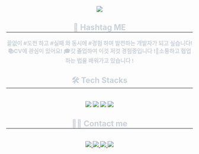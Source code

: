 <div align= "center">
    <img src="https://capsule-render.vercel.app/api?type=waving&color=gradient&height=180&text=😎%20Im%20SH&animation=fadeIn&fontColor=ffffff&fontSize=60" />
    </div>
    <div align= "center"> 
    <h2 style="border-bottom: 1px solid #21262d; color: #c9d1d9;"> 🙌 Hashtag ME </h2>  
    <div style="font-weight: 700; font-size: 15px; text-align: center; color: #c9d1d9;"> </li></li>끝없이 #도전 하고 #실패 와 동시에 #경험 하며 발전하는 개발자가 되고 싶습니다!</li>📚CV에 관심이 있어요! </li>🎓갓 졸업하여 이것 저것 경험중입니다 !</li>📣소통하고 협업하는 법을 배워가고 있습니다 !
    </div> 
    </div>
    <div align= "center">
    <h2 style="border-bottom: 1px solid #21262d; color: #c9d1d9;"> 🛠️ Tech Stacks </h2> <br> 
    <div style="margin: 0 auto; text-align: center;" align= "center"> <img src="https://img.shields.io/badge/C++-00599C?style=for-the-badge&logo=C%2B%2B&logoColor=white">
          <img src="https://img.shields.io/badge/PyTorch-EE4C2C?style=for-the-badge&logo=PyTorch&logoColor=white">
          <img src="https://img.shields.io/badge/Python-3776AB?style=for-the-badge&logo=Python&logoColor=white">
          <img src="https://img.shields.io/badge/Tensorflow-FF6F00?style=for-the-badge&logo=Tensorflow&logoColor=white">
          </div>
    </div>
    <div align= "center">
    <h2 style="border-bottom: 1px solid #21262d; color: #c9d1d9;"> 🧑‍💻 Contact me </h2> <br> 
    <div align= "center"> <a href=https://imsh0206.tistory.com/> <img src="https://img.shields.io/badge/Tistory-000000?style=for-the-badge&logo=Tistory&logoColor=white&link=https://imsh0206.tistory.com/"> </a>
         <a href=> <img src="https://img.shields.io/badge/Notion-000000?style=for-the-badge&logo=Notion&logoColor=white&link="> </a>
         <a href=mailto:dlatjgus0612@gmail.com> <img src="https://img.shields.io/badge/Gmail-EA4335?style=for-the-badge&logo=Gmail&logoColor=white&link=mailto:dlatjgus0612@gmail.com"> </a>
         <a href=> <img src="https://img.shields.io/badge/Instagram-E4405F?style=for-the-badge&logo=Instagram&logoColor=white&link="> </a>
          </div>  <br> 
    <div align= "center">  </div> 
    </div>
    
